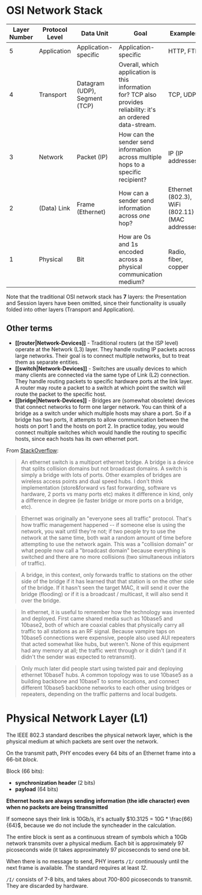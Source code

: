 # OSI Network Stack

| Layer Number | Protocol Level | Data Unit | Goal | Examples |
| ------------ | -------------- | --------- | ---- | -------- |
| 5 | Application | Application-specific | Application-specific | HTTP, FTP |
| 4 | Transport | Datagram (UDP), Segment (TCP) | Overall, which application is this information for? TCP also provides reliability: it's an ordered data-stream. | TCP, UDP |
| 3 | Network | Packet (IP) | How can the sender send information across multiple hops to a specific recipient? | IP (IP addresses) |
| 2 | (Data) Link | Frame (Ethernet) | How can a sender send information across *one* hop? | Ethernet (802.3), WiFi (802.11) (MAC addresses) |
| 1 | Physical | Bit | How are 0s and 1s encoded across a physical communication medium? | Radio, fiber, copper |

Note that the traditional OSI network stack has **7** layers: the Presentation and Session layers have been omitted, since their functionality is usually folded into other layers (Transport and Application).

## Other terms

* **[[router|Network-Devices]]** - Traditional routers (at the ISP level) operate at the Network (L3) layer. They handle routing IP packets across large networks. Their goal is to connect multiple networks, but to treat them as separate entities.
* **[[switch|Network-Devices]]** - Switches are usually devices to which many clients are connected via the same type of Link (L2) connection. They handle routing packets to specific hardware ports at the link layer. A router may route a packet to a switch at which point the switch will route the packet to the specific host.
* **[[bridge|Network-Devices]]** - Bridges are (somewhat obsolete) devices that connect networks to form one larger network. You can think of a bridge as a switch under which multiple hosts may share a port. So if a bridge has two ports, it attempts to allow communication between the hosts on port 1 and the hosts on port 2.  In practice today, you would connect multiple switches which would handle the routing to specific hosts, since each hosts has its own ethernet port.

From [StackOverflow](https://serverfault.com/questions/78184/whats-the-difference-between-a-bridge-and-a-switch):

> An ethernet switch is a multiport ethernet bridge. A bridge is a device that splits collision domains but not broadcast domains. A switch is simply a bridge with lots of ports. Other examples of bridges are wireless access points and dual speed hubs. I don't think implementation (store&forward vs fast forwarding, software vs hardware, 2 ports vs many ports etc) makes it difference in kind, only a difference in degree (ie faster bridge or more ports on a bridge, etc).

> Ethernet was originally an "everyone sees all traffic" protocol. That's how traffic management happened -- if someone else is using the network, you wait until they're not; if two people try to use the network at the same time, both wait a random amount of time before attempting to use the network again. This was a "collision domain" or what people now call a "broadcast domain" because everything is switched and there are no more collisions (two simultaneous initiators of traffic).

> A bridge, in this context, only forwards traffic to stations on the other side of the bridge if it has learned that that station is on the other side of the bridge. If it hasn't seen the target MAC, it will send it over the bridge (flooding) or if it is a broadcast / multicast, it will also send it over the bridge.

> In ethernet, it is useful to remember how the technology was invented and deployed. First came shared media such as 10base5 and 10base2, both of which are coaxial cables that physically carry all traffic to all stations as an RF signal. Because vampire taps on 10base5 connections were expensive, people also used AUI repeaters that acted somewhat like hubs, but weren't. None of this equipment had any memory at all; the traffic went through or it didn't (and if it didn't the sender was expected to retransmit).

> Only much later did people start using twisted pair and deploying ethernet 10baseT hubs. A common topology was to use 10base5 as a building backbone and 10baseT to some locations, and connect different 10base5 backbone networks to each other using bridges or repeaters, depending on the traffic patterns and local budgets.

# Physical Network Layer (L1)

The IEEE 802.3 standard describes the physical network layer, which is the physical medium at which packets are sent over the network.

On the transmit path, PHY encodes every 64 bits of an Ethernet frame into a 66-bit *block*.

Block (66 bits):
* **synchronization header** (2 bits)
* **payload** (64 bits)

**Ethernet hosts are always sending information (the idle character) even when no packets are being ttransmitted**

If someone says their link is 10Gb/s, it's actually $10.3125 = 10G * \frac{66}{64}$, because we do not include the syncheader in the calculation.

The entire block is sent as a continuous stream of symbols which a 10Gb network transmits over a physical medium. Each bit is approximately 97 picoseconds wide (it takes approximately 97 picoseconds to send one bit.

When there is no message to send, PHY inserts `/I/` continuously until the next frame is available. The standard requires at least *12*. 

`/I/` consists of 7-8 bits, and takes about 700-800 picoseconds to transmit. They are discarded by hardware.
